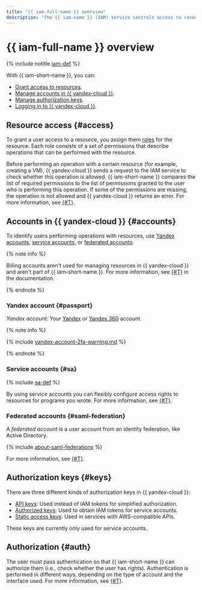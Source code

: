 ```yaml
---
title: "{{ iam-full-name }} overview"
description: "The {{ iam-name }} (IAM) service controls access to resources and lets you configure access rights. You determine who should have rights to a certain resource and what these rights are, while {{ iam-short-name }} grants access according to the assigned rights."
---
```


# {{ iam-full-name }} overview

{% include notitle [iam-def](../../_includes/iam-def.md) %}

With {{ iam-short-name }}, you can:

* [Grant access to resources](#access).
* [Manage accounts in {{ yandex-cloud }}](#accounts).
* [Manage authorization keys](#keys).
* [Logging in to {{ yandex-cloud }}](#auth).


## Resource access {#access}

To grant a user access to a resource, you assign them [roles](access-control/roles.md) for the resource. Each role consists of a set of permissions that describe operations that can be performed with the resource.

Before performing an operation with a certain resource (for example, creating a VM), {{ yandex-cloud }} sends a request to the IAM service to check whether this operation is allowed. {{ iam-short-name }} compares the list of required permissions to the list of permissions granted to the user who is performing this operation. If some of the permissions are missing, the operation is not allowed and {{ yandex-cloud }} returns an error. For more information, see [{#T}](access-control/index.md).


## Accounts in {{ yandex-cloud }} {#accounts}

To identify users performing operations with resources, use [Yandex accounts](#passport), [service accounts](#sa), or [federated accounts](#saml-federation).


{% note info %}

Billing accounts aren't used for managing resources in {{ yandex-cloud }} and aren't part of {{ iam-short-name }}. For more information, see [{#T}](../../billing/concepts/billing-account.md) in the documentation.

{% endnote %}


### Yandex account {#passport}

_Yandex account_: Your [Yandex](https://yandex.ru/support/passport/index.html) or [Yandex 360](https://360.yandex.ru/) account.

{% note info %}

{% include [yandex-account-2fa-warning.md](../../_includes/iam/yandex-account-2fa-warning.md) %}

{% endnote %}

### Service accounts {#sa}

{% include [sa-def](../_includes_service/sa-def.md) %}

By using service accounts you can flexibly configure access rights to resources for programs you wrote. For more information, see [{#T}](users/service-accounts.md).

### Federated accounts {#saml-federation}

A _federated account_ is a user account from an identity federation, like Active Directory.

{% include [about-saml-federations](../../_includes/iam/about-saml-federations.md) %}

For more information, see [{#T}](../../organization/add-federation.md).

## Authorization keys {#keys}

There are three different kinds of authorization keys in {{ yandex-cloud }}:

* [API keys](authorization/api-key.md): Used instead of IAM tokens for simplified authorization.
* [Authorized keys](authorization/key.md): Used to obtain IAM tokens for service accounts.
* [Static access keys](authorization/access-key.md): Used in services with AWS-compatible APIs.

These keys are currently only used for service accounts.

## Authorization {#auth}

The user must pass authentication so that {{ iam-short-name }} can authorize them (i.e., check whether the user has rights). Authentication is performed in different ways, depending on the type of account and the interface used. For more information, see [{#T}](authorization/index.md).
